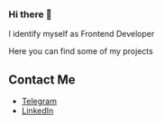 ### Hi there 👋


I identify myself as Frontend Developer

Here you can find some of my projects

## Contact Me
* [Telegram](https://t.me/DimaPodrez)
* [LinkedIn](https://www.linkedin.com/in/dmitriy-podrez-880030197/)
